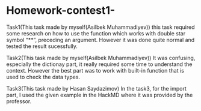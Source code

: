 # Homework-contest1-

Task1(This task made by myself(Asilbek Muhammadiyev))
this task required some research on how to use the function which works with double star symbol “**”, preceding an argument. However it was done quite normal and tested the result sucessfully. 

Task2(This task made by myself(Asilbek Muhammadiyev))
It was confusing, especially the dictionay part, it really required some time to understand the context. However the best part was to work with built-in function that is used to check the data types. 

Task3(This task made by Hasan Saydazimov)
In the task3, for the import part, I used the given example in the HackMD where it was provided by the professor. 
